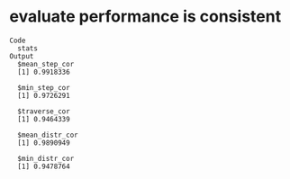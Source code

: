 # evaluate performance is consistent

    Code
      stats
    Output
      $mean_step_cor
      [1] 0.9918336
      
      $min_step_cor
      [1] 0.9726291
      
      $traverse_cor
      [1] 0.9464339
      
      $mean_distr_cor
      [1] 0.9890949
      
      $min_distr_cor
      [1] 0.9478764
      

